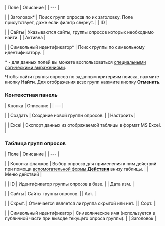 | Поле | Описание |
| --- |

|
| Заголовок\* | Поиск групп опросов по их заголовку. Поле присутствует, даже если фильтр свернут. |
| ID |

|
| Сайты | Указываются сайты, группы опросов которых необходимо найти. |
| Активна |

|
| Символьный идентификатор\* | Поиск группы по символьному идентификатору. |

\* - для данных полей вы можете воспользоваться [специальными логическими выражениями](https://dev.1c-bitrix.ru/api_help/main/general/filter.php).

Чтобы найти группы опросов по заданным критериям поиска, нажмите кнопку **Найти**. Для отображения всех групп нажмите кнопку **Отменить**.

### Контекстная панель

| Кнопка | Описание |
| --- |

|
| Создать | Создание новой группы опросов. |
| Настроить |

|
| Excel | Экспорт данных из отображаемой таблицы в формат MS Excel. |

### Таблица групп опросов

| Поле | Описание |
| --- |

|
| Колонка флажков | Выбор опросов для применения к ним действий при помощи [вспомогательной формы **Действия**](#act) внизу таблицы. |
| Меню действий |

|
| ID | Идентификатор группы опросов в базе. |
| Дата изм. |

|
| Сайты | Сайты группы опросов. |
| Акт. |

|
| Скрыт. | Отмечается является ли группа скрытой или нет. |
| Сорт. |

|
| Символьный идентификатор | Символическое имя (используется в публичной части при выводе текущего опроса группы). |
| Заголовок |